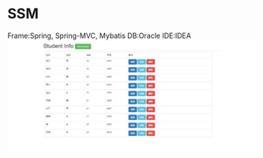 # SSM
Frame:Spring, Spring-MVC, Mybatis
DB:Oracle
IDE:IDEA
![image](https://github.com/Andersonfeng/SSM/blob/master/web/screenshot/1.png)
